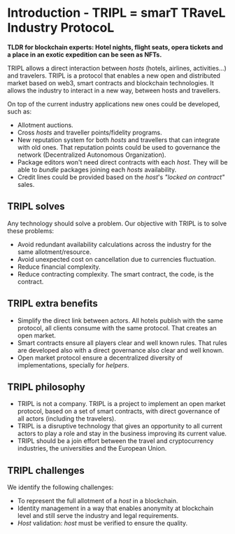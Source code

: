 # Introduction - TRIPL = smarT TRaveL Industry ProtocoL

**TLDR for blockchain experts: Hotel nights, flight seats, opera tickets and a place in an exotic expedition can be
seen as NFTs.**

TRIPL allows a direct interaction between _hosts_ (hotels, airlines, activities...) and travelers. TRIPL is
a protocol that enables a new open and distributed market based on web3, smart contracts and blockchain technologies.
It allows the industry to interact in a new way, between hosts and travellers.

On top of the current industry applications new ones could be developed, such as:

- Allotment auctions.
- Cross _hosts_ and traveller points/fidelity programs.
- New reputation system for both _hosts_ and travellers that can integrate with old ones. That reputation points
  could be used to governance the network (Decentralized Autonomous Organization).
- Package editors won't need direct contracts with each _host_. They will be able to _bundle_ packages joining each
  _hosts_ availability.
- Credit lines could be provided based on the _host_'s _"locked on contract"_ sales.

## TRIPL solves

Any technology should solve a problem. Our objective with TRIPL is to solve these problems:

- Avoid redundant availability calculations across the industry for the same allotment/resource.
- Avoid unexpected cost on cancellation due to currencies fluctuation.
- Reduce financial complexity.
- Reduce contracting complexity. The smart contract, the code, is the contract.

## TRIPL extra benefits

- Simplify the direct link between actors. All hotels publish with the same protocol, all clients consume with the same
  protocol. That creates an open market.
- Smart contracts ensure all players clear and well known rules. That rules are developed also with a direct governance
  also clear and well known.
- Open market protocol ensure a decentralized diversity of implementations, specially for _helpers_.

## TRIPL philosophy

- TRIPL is not a company. TRIPL is a project to implement an open market protocol, based on a set of smart contracts,
  with direct governance of all actors (including the travelers).
- TRIPL is a disruptive technology that gives an opportunity to all current actors to play a role and stay in the
  business improving its current value.
- TRIPL should be a join effort between the travel and cryptocurrency industries, the universities and the European
  Union.

## TRIPL challenges

We identify the following challenges:

- To represent the full allotment of a _host_ in a blockchain.
- Identity management in a way that enables anonymity at blockchain level and still serve the industry and legal
  requirements.
- _Host_ validation: _host_ must be verified to ensure the quality.


